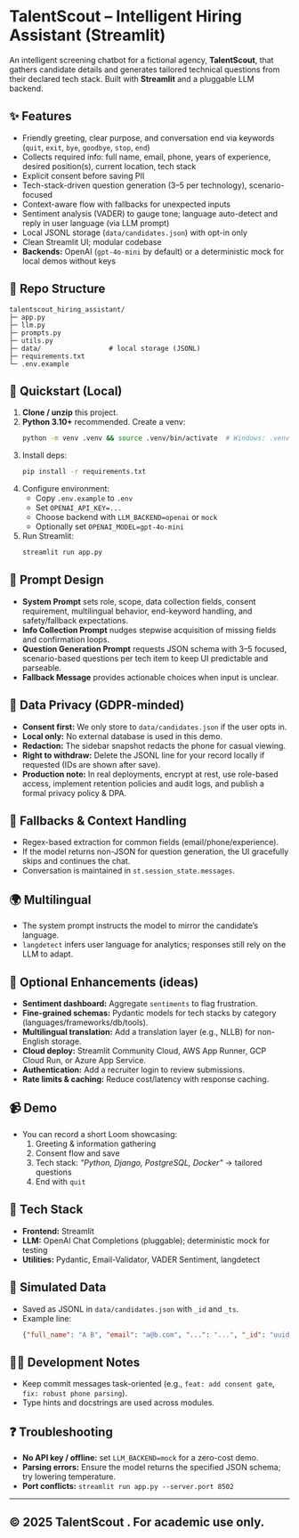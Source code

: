 # TalentScout – Intelligent Hiring Assistant (Streamlit)

An intelligent screening chatbot for a fictional agency, **TalentScout**, that gathers candidate details and generates tailored technical questions from their declared tech stack. Built with **Streamlit** and a pluggable LLM backend.

## ✨ Features
- Friendly greeting, clear purpose, and conversation end via keywords (`quit`, `exit`, `bye`, `goodbye`, `stop`, `end`)
- Collects required info: full name, email, phone, years of experience, desired position(s), current location, tech stack
- Explicit consent before saving PII
- Tech-stack-driven question generation (3–5 per technology), scenario-focused
- Context-aware flow with fallbacks for unexpected inputs
- Sentiment analysis (VADER) to gauge tone; language auto-detect and reply in user language (via LLM prompt)
- Local JSONL storage (`data/candidates.json`) with opt-in only
- Clean Streamlit UI; modular codebase
- **Backends:** OpenAI (`gpt-4o-mini` by default) or a deterministic mock for local demos without keys

## 🧱 Repo Structure
```
talentscout_hiring_assistant/
├─ app.py
├─ llm.py
├─ prompts.py
├─ utils.py
├─ data/                 # local storage (JSONL)
├─ requirements.txt
└─ .env.example
```

## 🚀 Quickstart (Local)
1. **Clone / unzip** this project.
2. **Python 3.10+** recommended. Create a venv:
   ```bash
   python -m venv .venv && source .venv/bin/activate  # Windows: .venv\Scripts\activate
   ```
3. Install deps:
   ```bash
   pip install -r requirements.txt
   ```
4. Configure environment:
   - Copy `.env.example` to `.env`
   - Set `OPENAI_API_KEY=...`
   - Choose backend with `LLM_BACKEND=openai` or `mock`
   - Optionally set `OPENAI_MODEL=gpt-4o-mini`
5. Run Streamlit:
   ```bash
   streamlit run app.py
   ```

## 🧠 Prompt Design
- **System Prompt** sets role, scope, data collection fields, consent requirement, multilingual behavior, end-keyword handling, and safety/fallback expectations.
- **Info Collection Prompt** nudges stepwise acquisition of missing fields and confirmation loops.
- **Question Generation Prompt** requests JSON schema with 3–5 focused, scenario-based questions per tech item to keep UI predictable and parseable.
- **Fallback Message** provides actionable choices when input is unclear.

## 🔐 Data Privacy (GDPR-minded)
- **Consent first:** We only store to `data/candidates.json` if the user opts in.
- **Local only:** No external database is used in this demo.
- **Redaction:** The sidebar snapshot redacts the phone for casual viewing.
- **Right to withdraw:** Delete the JSONL line for your record locally if requested (IDs are shown after save).
- **Production note:** In real deployments, encrypt at rest, use role-based access, implement retention policies and audit logs, and publish a formal privacy policy & DPA.

## 🧪 Fallbacks & Context Handling
- Regex-based extraction for common fields (email/phone/experience).
- If the model returns non-JSON for question generation, the UI gracefully skips and continues the chat.
- Conversation is maintained in `st.session_state.messages`.

## 🌍 Multilingual
- The system prompt instructs the model to mirror the candidate’s language.
- `langdetect` infers user language for analytics; responses still rely on the LLM to adapt.

## 🧾 Optional Enhancements (ideas)
- **Sentiment dashboard:** Aggregate `sentiments` to flag frustration.
- **Fine-grained schemas:** Pydantic models for tech stacks by category (languages/frameworks/db/tools).
- **Multilingual translation:** Add a translation layer (e.g., NLLB) for non-English storage.
- **Cloud deploy:** Streamlit Community Cloud, AWS App Runner, GCP Cloud Run, or Azure App Service.
- **Authentication:** Add a recruiter login to review submissions.
- **Rate limits & caching:** Reduce cost/latency with response caching.

## 📹 Demo
- You can record a short Loom showcasing:
  1) Greeting & information gathering  
  2) Consent flow and save  
  3) Tech stack: _"Python, Django, PostgreSQL, Docker"_ → tailored questions  
  4) End with `quit`

## 🧰 Tech Stack
- **Frontend:** Streamlit
- **LLM:** OpenAI Chat Completions (pluggable); deterministic mock for testing
- **Utilities:** Pydantic, Email-Validator, VADER Sentiment, langdetect

## 📂 Simulated Data
- Saved as JSONL in `data/candidates.json` with `_id` and `_ts`.
- Example line:
  ```json
  {"full_name": "A B", "email": "a@b.com", "...": "...", "_id": "uuid", "_ts": 1724670000.0}
  ```

## 🧑‍💻 Development Notes
- Keep commit messages task-oriented (e.g., `feat: add consent gate`, `fix: robust phone parsing`).
- Type hints and docstrings are used across modules.

## ❓ Troubleshooting
- **No API key / offline:** set `LLM_BACKEND=mock` for a zero-cost demo.
- **Parsing errors:** Ensure the model returns the specified JSON schema; try lowering temperature.
- **Port conflicts:** `streamlit run app.py --server.port 8502`

---
© 2025 TalentScout . For academic use only.
--------
